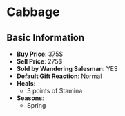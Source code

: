 # Cabbage

## Basic Information

- **Buy Price**: 375$
- **Sell Price**: 275$
- **Sold by Wandering Salesman**: YES
- **Default Gift Reaction**: Normal
- **Heals**:
  - 3 points of Stamina
- **Seasons**:
  - Spring